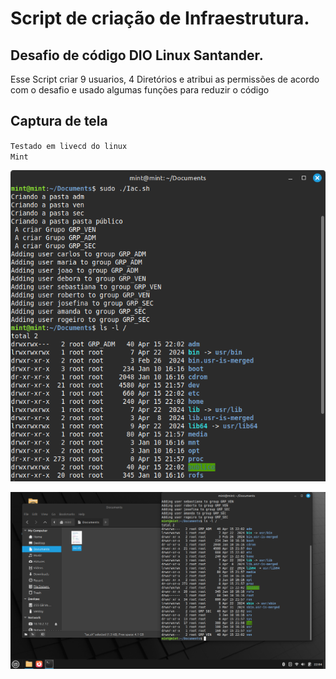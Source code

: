 # Script de criação de Infraestrutura.  
## Desafio de código DIO Linux Santander.


Esse Script criar 9 usuarios, 4 Diretórios e atribui as permissões de acordo com o desafio e usado algumas funções para reduzir o código 

## Captura de tela
<code style="color : oragered">Testado em livecd do linux Mint</code>

![captura de tela do shell](https://github.com/stenioneves/IAC_SCRIPTS/blob/main/Screenshot%20from%202025-04-15%2022-06-56.png?raw=true)
   
![captura de tela do shell 2](https://github.com/stenioneves/IAC_SCRIPTS/blob/main/002.png?raw=true)




